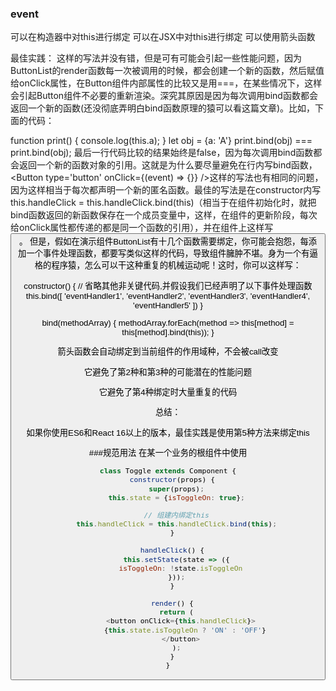 ### event
可以在构造器中对this进行绑定
可以在JSX中对this进行绑定
可以使用箭头函数

最佳实践：
这样的写法并没有错，但是可有可能会引起一些性能问题，因为ButtonList的render函数每一次被调用的时候，都会创建一个新的函数，然后赋值给onClick属性，在Button组件内部属性的比较又是用===，在某些情况下，这样会引起Button组件不必要的重新渲染。深究其原因是因为每次调用bind函数都会返回一个新的函数(还没彻底弄明白bind函数原理的猿可以看这篇文章)。比如，下面的代码：

function print() {
    console.log(this.a);
}
let obj = {a: 'A'}
print.bind(obj) === print.bind(obj);
最后一行代码比较的结果始终是false，因为每次调用bind函数都会返回一个新的函数对象的引用。这就是为什么要尽量避免在行内写bind函数，<Button type='button' onClick={(event) => {}} />这样的写法也有相同的问题，因为这样相当于每次都声明一个新的匿名函数。最佳的写法是在constructor内写this.handleClick = this.handleClick.bind(this)（相当于在组件初始化时，就把bind函数返回的新函数保存在一个成员变量中，这样，在组件的更新阶段，每次给onClick属性都传递的都是同一个函数的引用），并在组件上这样写<Button onClick={this.handleClick} />。
但是，假如在演示组件ButtonList有十几个函数需要绑定，你可能会抱怨，每添加一个事件处理函数，都要写类似这样的代码，导致组件臃肿不堪。身为一个有逼格的程序猿，怎么可以干这种重复的机械运动呢！这时，你可以这样写：

constructor() {
    // 省略其他非关键代码,并假设我们已经声明了以下事件处理函数
    this.bind([
      'eventHandler1',
      'eventHandler2',
      'eventHandler3',
      'eventHandler4',
      'eventHandler5'
    ])
}

bind(methodArray) {
    methodArray.forEach(method => this[method] = this[method].bind(this));
}

箭头函数会自动绑定到当前组件的作用域种，不会被call改变

它避免了第2种和第3种的可能潜在的性能问题

它避免了第4种绑定时大量重复的代码

总结：

如果你使用ES6和React 16以上的版本，最佳实践是使用第5种方法来绑定this

###规范用法
在某一个业务的根组件中使用



```js
class Toggle extends Component {
  constructor(props) {
    super(props);
    this.state = {isToggleOn: true};

    // 组建内绑定this
    this.handleClick = this.handleClick.bind(this);
  }

  handleClick() {
    this.setState(state => ({
      isToggleOn: !state.isToggleOn
    }));
  }

  render() {
    return (
      <button onClick={this.handleClick}>
        {this.state.isToggleOn ? 'ON' : 'OFF'}
      </button>
    );
  }
}
```